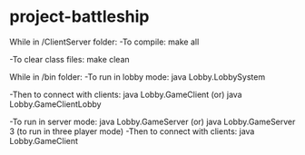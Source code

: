 # project-battleship

While in /ClientServer folder:
-To compile:
	make all
	
-To clear class files:
	make clean

While in /bin folder:
-To run in lobby mode:
	java Lobby.LobbySystem
	
-Then to connect with clients:
	java Lobby.GameClient
	(or)
	java Lobby.GameClientLobby

-To run in server mode:
	java Lobby.GameServer
	(or)
	java Lobby.GameServer 3
	(to run in three player mode)
-Then to connect with clients:
	java Lobby.GameClient
	
	
